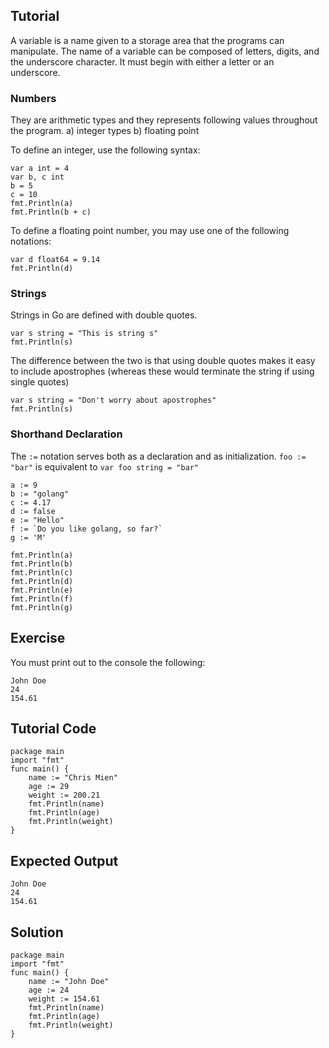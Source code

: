 Tutorial
--------

A variable is a name given to a storage area that the programs can manipulate. The name of a variable can be composed of letters, digits, and the underscore character. It must begin with either a letter or an underscore. 

### Numbers
They are arithmetic types and they represents following values throughout the program.
    a) integer types 
    b) floating point 

To define an integer, use the following syntax:


    var a int = 4
    var b, c int
    b = 5
    c = 10
    fmt.Println(a)
    fmt.Println(b + c)

To define a floating point number, you may use one of the following notations:

    var d float64 = 9.14
    fmt.Println(d)

### Strings
Strings in Go are defined with double quotes.

    var s string = "This is string s"
    fmt.Println(s)
    

The difference between the two is that using double quotes makes it easy to include apostrophes (whereas these would terminate the string if using single quotes)

    var s string = "Don't worry about apostrophes"
    fmt.Println(s)

### Shorthand Declaration
The `:=` notation serves both as a declaration and as initialization.
``` foo := "bar" ``` is equivalent to ``` var foo string = "bar" ```

    a := 9
    b := "golang"
    c := 4.17
    d := false
    e := "Hello"
    f := `Do you like golang, so far?`
    g := 'M'

    fmt.Println(a)
    fmt.Println(b)
    fmt.Println(c)
    fmt.Println(d)
    fmt.Println(e)
    fmt.Println(f)
    fmt.Println(g)



Exercise
--------

You must print out to the console the following:

    John Doe
    24
    154.61


Tutorial Code
-------------

    package main
    import "fmt"
    func main() {
        name := "Chris Mien"
        age := 29
        weight := 200.21
        fmt.Println(name)
        fmt.Println(age)
        fmt.Println(weight)
    }


Expected Output
---------------

    John Doe
    24
    154.61


Solution
--------

    package main
    import "fmt"
    func main() {
        name := "John Doe"
        age := 24
        weight := 154.61
        fmt.Println(name)
        fmt.Println(age)
        fmt.Println(weight)
    }

